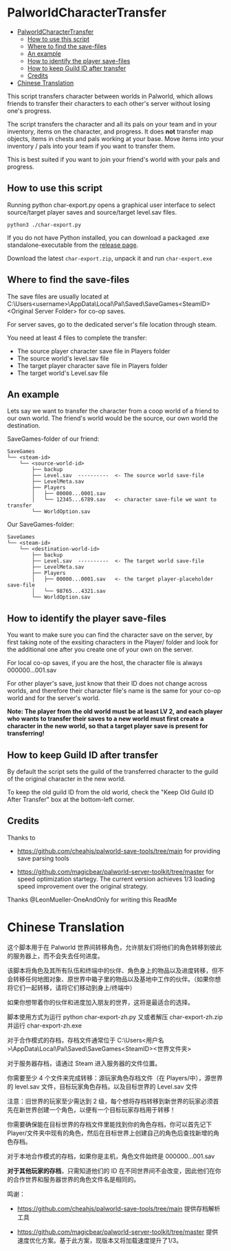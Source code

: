 # PalworldCharacterTransfer

- [PalworldCharacterTransfer](#palworldcharactertransfer)
  - [How to use this script](#how-to-use-this-script)
  - [Where to find the save-files](#where-to-find-the-save-files)
  - [An example](#an-example)
  - [How to identify the player save-files](#how-to-identify-the-player-save-files)
  - [How to keep Guild ID after transfer](#how-to-keep-guild-id-after-transfer)
  - [Credits](#credits)
- [Chinese Translation](#chinese-translation)

This script transfers character between worlds in Palworld, which allows friends to transfer their characters to each other's server without losing one's progress.

The script transfers the character and all its pals on your team and in your inventory, items on the character, and progress.
It does **not** transfer map objects, items in chests and pals working at your base.
Move items into your inventory / pals into your team if you want to transfer them.

This is best suited if you want to join your friend's world with your pals and progress.

## How to use this script

Running python char-export.py opens a graphical user interface to select source/target player saves and source/target level.sav files.

```
python3 ./char-export.py
```

If you do not have Python installed, you can download a packaged .exe standalone-executable from the [release page](https://github.com/jmkl009/PalworldCharacterTransfer/releases).

Download the latest `char-export.zip`, unpack it and run `char-export.exe`

## Where to find the save-files

The save files are usually located at
C:\Users\<username>\AppData\Local\Pal\Saved\SaveGames\<SteamID>\<Original Server Folder>
for co-op saves.

For server saves, go to the dedicated server's file location through steam.

You need at least 4 files to complete the transfer:

- The source player character save file in Players folder
- The source world's level.sav file
- The target player character save file in Players folder
- The target world's Level.sav file

## An example

Lets say we want to transfer the character from a coop world of a friend to our own world.
The friend's world would be the source, our own world the destination.

SaveGames-folder of our friend:
```
SaveGames
└── <steam-id>
    └── <source-world-id>
        ├── backup
        ├── Level.sav  ----------  <- The source world save-file
        ├── LevelMeta.sav
        ├── Players
        │   ├── 00000...0001.sav
        │   └── 12345...6789.sav   <- character save-file we want to transfer
        └── WorldOption.sav
```

Our SaveGames-folder:
```
SaveGames
└── <steam-id>
    └── <destination-world-id>
        ├── backup
        ├── Level.sav  ----------  <- The target world save-file
        ├── LevelMeta.sav
        ├── Players
        │   ├── 00000...0001.sav   <- the target player-placeholder save-file
        │   └── 98765...4321.sav
        └── WorldOption.sav
```

## How to identify the player save-files

You want to make sure you can find the character save on the server, by first taking note of the exsiting characters in the Player/ folder and look for the additional one after you create one of your own on the server.

For local co-op saves, if you are the host, the character file is always 000000...001.sav

For other player's save, just know that their ID does not change across worlds, and therefore their character file's name is the same for your co-op world and for the server's world.

**Note: The player from the old world must be at least LV 2, and each player who wants to transfer their saves to a new world must first create a character in the new world, so that a target player save is present for transferring!**

## How to keep Guild ID after transfer

By default the script sets the guild of the transferred character to the guild of the original character in the new world.

To keep the old guild ID from the old world, check the "Keep Old Guild ID After Transfer" box at the bottom-left corner.

## Credits

Thanks to

- https://github.com/cheahjs/palworld-save-tools/tree/main for providing save parsing tools

- https://github.com/magicbear/palworld-server-toolkit/tree/master for speed optimization startegy. The current version achieves 1/3 loading speed improvement over the original strategy.

Thanks @LeonMueller-OneAndOnly for writing this ReadMe

# Chinese Translation

这个脚本用于在 Palworld 世界间转移角色，允许朋友们将他们的角色转移到彼此的服务器上，而不会失去任何进度。

该脚本将角色及其所有队伍和终端中的伙伴、角色身上的物品以及进度转移，但不会转移任何地图对象、原世界中箱子里的物品以及基地中工作的伙伴。（如果你想将它们一起转移，请将它们移动到身上/终端中）

如果你想带着你的伙伴和进度加入朋友的世界，这将是最适合的选择。

脚本使用方式为运行 python char-export-zh.py 又或者解压 char-export-zh.zip 并运行 char-export-zh.exe

对于合作模式的存档，存档文件通常位于
C:\Users<用户名>\AppData\Local\Pal\Saved\SaveGames\<SteamID>\<世界文件夹>

对于服务器存档，请通过 Steam 进入服务器的文件位置。

你需要至少 4 个文件来完成转移：源玩家角色存档文件（在 Players/中），源世界的 level.sav 文件，目标玩家角色存档，以及目标世界的 Level.sav 文件

注意：旧世界的玩家至少需达到 2 级，每个想将存档转移到新世界的玩家必须首先在新世界创建一个角色，以便有一个目标玩家存档用于转移！

你需要确保能在目标世界的存档文件里能找到你的角色存档，你可以首先记下 Player/文件夹中现有的角色，然后在目标世界上创建自己的角色后查找新增的角色存档。

对于本地合作模式的存档，如果你是主机，角色文件始终是 000000...001.sav

**对于其他玩家的存档**，只需知道他们的 ID 在不同世界间不会改变，因此他们在你的合作世界和服务器世界的角色文件名是相同的。

鸣谢：

- https://github.com/cheahjs/palworld-save-tools/tree/main 提供存档解析工具

- https://github.com/magicbear/palworld-server-toolkit/tree/master 提供速度优化方案。基于此方案，现版本又将加载速度提升了1/3。